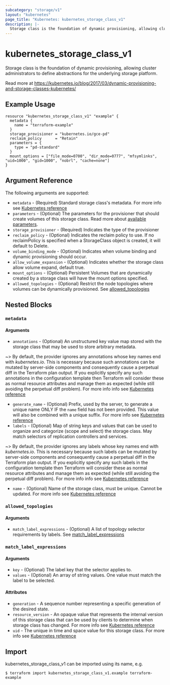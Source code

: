 ```yaml
---
subcategory: "storage/v1"
layout: "kubernetes"
page_title: "Kubernetes: kubernetes_storage_class_v1"
description: |-
  Storage class is the foundation of dynamic provisioning, allowing cluster administrators to define abstractions for the underlying storage platform.
---
```


# kubernetes_storage_class_v1

Storage class is the foundation of dynamic provisioning, allowing cluster administrators to define abstractions for the underlying storage platform.

Read more at https://kubernetes.io/blog/2017/03/dynamic-provisioning-and-storage-classes-kubernetes/

## Example Usage

```hcl
resource "kubernetes_storage_class_v1" "example" {
  metadata {
    name = "terraform-example"
  }
  storage_provisioner = "kubernetes.io/gce-pd"
  reclaim_policy      = "Retain"
  parameters = {
    type = "pd-standard"
  }
  mount_options = ["file_mode=0700", "dir_mode=0777", "mfsymlinks", "uid=1000", "gid=1000", "nobrl", "cache=none"]
}
```

## Argument Reference

The following arguments are supported:

* `metadata` - (Required) Standard storage class's metadata. For more info see [Kubernetes reference](https://github.com/kubernetes/community/blob/master/contributors/devel/sig-architecture/api-conventions.md#metadata)
* `parameters` - (Optional) The parameters for the provisioner that should create volumes of this storage class.
	Read more about [available parameters](https://kubernetes.io/docs/concepts/storage/storage-classes/#parameters).
* `storage_provisioner` - (Required) Indicates the type of the provisioner
* `reclaim_policy` - (Optional) Indicates the reclaim policy to use.  If no reclaimPolicy is specified when a StorageClass object is created, it will default to Delete.
* `volume_binding_mode` - (Optional) Indicates when volume binding and dynamic provisioning should occur.
* `allow_volume_expansion` - (Optional) Indicates whether the storage class allow volume expand, default true.
* `mount_options` - (Optional) Persistent Volumes that are dynamically created by a storage class will have the mount options specified.
* `allowed_topologies` - (Optional) Restrict the node topologies where volumes can be dynamically provisioned. See [allowed_topologies](#allowed_topologies)

## Nested Blocks

### `metadata`

#### Arguments

* `annotations` - (Optional) An unstructured key value map stored with the storage class that may be used to store arbitrary metadata. 

~> By default, the provider ignores any annotations whose key names end with *kubernetes.io*. This is necessary because such annotations can be mutated by server-side components and consequently cause a perpetual diff in the Terraform plan output. If you explicitly specify any such annotations in the configuration template then Terraform will consider these as normal resource attributes and manage them as expected (while still avoiding the perpetual diff problem). For more info info see [Kubernetes reference](http://kubernetes.io/docs/user-guide/annotations)

* `generate_name` - (Optional) Prefix, used by the server, to generate a unique name ONLY IF the `name` field has not been provided. This value will also be combined with a unique suffix. For more info see [Kubernetes reference](https://github.com/kubernetes/community/blob/master/contributors/devel/sig-architecture/api-conventions.md#idempotency)
* `labels` - (Optional) Map of string keys and values that can be used to organize and categorize (scope and select) the storage class. May match selectors of replication controllers and services. 

~> By default, the provider ignores any labels whose key names end with *kubernetes.io*. This is necessary because such labels can be mutated by server-side components and consequently cause a perpetual diff in the Terraform plan output. If you explicitly specify any such labels in the configuration template then Terraform will consider these as normal resource attributes and manage them as expected (while still avoiding the perpetual diff problem). For more info info see [Kubernetes reference](http://kubernetes.io/docs/user-guide/labels)

* `name` - (Optional) Name of the storage class, must be unique. Cannot be updated. For more info see [Kubernetes reference](http://kubernetes.io/docs/user-guide/identifiers#names)

### `allowed_topologies`

#### Arguments

* `match_label_expressions` - (Optional) A list of topology selector requirements by labels. See [match_label_expressions](#match_label_expressions)

### `match_label_expressions`

#### Arguments

* `key` - (Optional) The label key that the selector applies to.
* `values` - (Optional) An array of string values. One value must match the label to be selected.

#### Attributes


* `generation` - A sequence number representing a specific generation of the desired state.
* `resource_version` - An opaque value that represents the internal version of this storage class that can be used by clients to determine when storage class has changed. For more info see [Kubernetes reference](https://github.com/kubernetes/community/blob/master/contributors/devel/sig-architecture/api-conventions.md#concurrency-control-and-consistency)
* `uid` - The unique in time and space value for this storage class. For more info see [Kubernetes reference](http://kubernetes.io/docs/user-guide/identifiers#uids)

## Import

kubernetes_storage_class_v1 can be imported using its name, e.g.

```
$ terraform import kubernetes_storage_class_v1.example terraform-example
```
